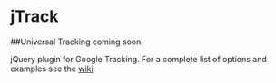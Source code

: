 jTrack
======

##Universal Tracking coming soon


jQuery plugin for Google Tracking.  For a complete list of options and examples see the [wiki](https://github.com/washingtonstateuniversity/jTrack/wiki/options).
